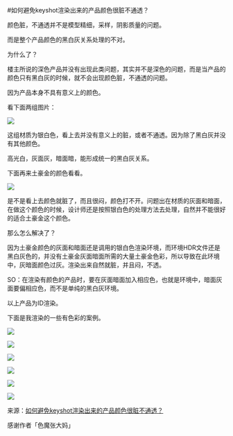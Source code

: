 #如何避免keyshot渲染出来的产品颜色很脏不通透？ 


颜色脏，不通透并不是模型精细，采样，阴影质量的问题。

而是整个产品颜色的黑白灰关系处理的不对。

为什么了？

楼主所说的深色产品并没有出现此类问题，其实并不是深色的问题，而是当产品的颜色只有黑白灰的时候，就不会出现颜色脏，不通透的问题。

因为产品本身不具有意义上的颜色。

看下面两组图片：

![](http://ox55f9bg6.bkt.clouddn.com/2017-10-04-052103.jpg)

这组材质为银白色，看上去并没有意义上的脏，或者不通透。因为除了黑白灰并没有其他颜色。

高光白，灰面灰，暗面暗，能形成统一的黑白灰关系。

下面再来土豪金的颜色看看。

![](http://ox55f9bg6.bkt.clouddn.com/2017-10-04-52103.jpg)

是不是看上去颜色就脏了，而且很闷，颜色打不开。问题出在材质的灰面和暗面，在做这个颜色的时候，设计师还是按照银白色的处理方法去处理，自然并不能很好的适合土豪金这个颜色。

那么怎么解决了？

因为土豪金颜色的灰面和暗面还是调用的银白色渲染环境，而环境HDR文件还是黑白灰色的，并没有土豪金灰面暗面所需的大量土豪金色彩，所以导致在此环境中，灰暗面颜色过灰。渲染出来自然就脏，并且闷，不透。

SO：在渲染有颜色的产品时，要在灰面暗面加入相应色，也就是环境中，暗面灰面要偏相应色，而不是单纯的黑白灰环境。

以上产品为ID渲染。

下面是我渲染的一些有色彩的案例。

![](http://ox55f9bg6.bkt.clouddn.com/2017-10-04-052101.jpg)

![](http://ox55f9bg6.bkt.clouddn.com/2017-10-04-052104.jpg)

![](http://ox55f9bg6.bkt.clouddn.com/2017-10-04-052100.jpg)

![](http://ox55f9bg6.bkt.clouddn.com/2017-10-04-052102.jpg)

![](http://ox55f9bg6.bkt.clouddn.com/2017-10-04-052059.jpg)

![](http://ox55f9bg6.bkt.clouddn.com/2017-10-04-52060.jpg)

来源：[如何避免keyshot渲染出来的产品颜色很脏不通透？](https://www.zhihu.com/question/54619462) 

感谢作者「色魔张大妈」


